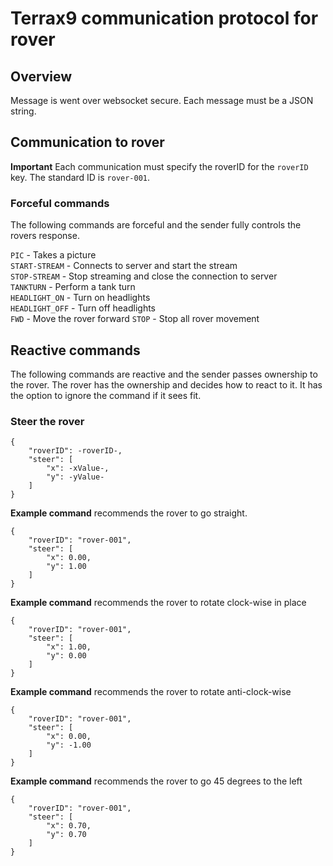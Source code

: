 # Terrax9 communication protocol for rover

## Overview

Message is went over websocket secure. 
Each message must be a JSON string.

## Communication to rover

**Important**
Each communication must specify the roverID for the `roverID` key. The standard ID is `rover-001`.

### Forceful commands
The following commands are forceful and the sender fully controls the rovers response.

`PIC` - Takes a picture  
`START-STREAM` - Connects to server and start the stream  
`STOP-STREAM` - Stop streaming and close the connection to server  
`TANKTURN` - Perform a tank turn  
`HEADLIGHT_ON` - Turn on headlights  
`HEADLIGHT_OFF` - Turn off headlights  
`FWD` - Move the rover forward
`STOP` - Stop all rover movement

## Reactive commands

The following commands are reactive and the sender passes ownership to the rover. The rover has the ownership and decides how to react to it. It has the option to ignore the command if it sees fit.

### Steer the rover

```
{
    "roverID": -roverID-,
    "steer": [
        "x": -xValue-,
        "y": -yValue-
    ]
}
```

**Example command** recommends the rover to go straight. 
```
{
    "roverID": "rover-001",
    "steer": [
        "x": 0.00,
        "y": 1.00
    ]
}
```

**Example command** recommends the rover to rotate clock-wise in place

```
{
    "roverID": "rover-001",
    "steer": [
        "x": 1.00,
        "y": 0.00
    ]
}
```

**Example command** recommends the rover to rotate anti-clock-wise

```
{
    "roverID": "rover-001",
    "steer": [
        "x": 0.00,
        "y": -1.00
    ]
}
```

**Example command** recommends the rover to go 45 degrees to the left

```
{
    "roverID": "rover-001",
    "steer": [
        "x": 0.70,
        "y": 0.70
    ]
}
```

